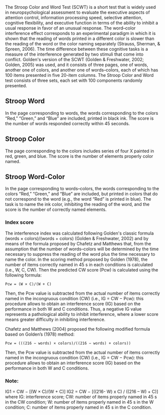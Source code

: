 The Stroop Color and Word Test (SCWT) is a short test that is widely used in neuropsychological assessment to evaluate the executive aspects of attention control, information processing speed, selective attention, cognitive flexibility, and executive function in terms of the ability to inhibit a usual response in favor of an unusual response. 
The word–color interference effect corresponds to an experimental paradigm in which it is shown that the reading of words printed in a different color is slower than the reading of the word or the color naming separately (Strauss, Sherman, & Spreen, 2006). The time difference between these cognitive tasks is a measure of the interference generated by two stimuli that come into conflict.
Golden's version of the SCWT (Golden & Freshwater, 2002; Golden, 2005) was used, and it consists of three pages, one of words, another one of colors, and another one of words–colors, each of which has 100 items presented in five 20-item columns. The Stroop Color and Word test consists of three sets, each set with 100 components randomly presented. 

## Stroop Word
In the page corresponding to words, the words corresponding to the colors “Red,” “Green,” and “Blue” are included, printed in black ink. The score is the number of words responded correctly within 45 seconds. 

## Stroop Color
The page corresponding to the colors includes series of four X painted in red, green, and blue. The score is the number of elements properly color named.

## Stroop Word-Color
In the page corresponding to words–colors, the words corresponding to the colors “Red,” “Green,” and “Blue” are included, but printed in colors that do not correspond to the word (e.g., the word “Red” is printed in blue). The task is to name the ink color, inhibiting the reading of the word, and the score is the number of correctly named elements. 

### Index score
The interference index was calculated following Golden's classic formula (words × colors)/(words + colors) (Golden & Freshwater, 2002) and by means of the formula proposed by Chafetz and Matthews that, from the assumption that the number of words–colors will be determined by the time necessary to suppress the reading of the word plus the time necessary to name the color.
In the scoring method proposed by Golden (1978), the number of items correctly named in 45 s in each conditions is calculated (i.e., W, C, CW). Then the predicted CW score (Pcw) is calculated using the following formula:

`Pcw = (W × C)/(W + C)`


Then, the Pcw value is subtracted from the actual number of items correctly named in the incongruous condition (CW) (i.e., IG = CW − Pcw): this procedure allows to obtain an interference score (IG) based on the performance in both W and C conditions. Thus, a negative IG value represents a pathological ability to inhibit interference, where a lower score means greater difficulty in inhibiting interference.

Chafetz and Matthews (2004) proposed the following modified formula based on Golden’s (1978) method: 

`Pcw = (((216 − words) × colors)/((216 − words) + colors))`


Then, the Pcw value is subtracted from the actual number of items correctly named in the incongruous condition (CW) (i.e., IG = CW − Pcw): this procedure allows to obtain an interference score (IG) based on the performance in both W and C conditions.


### Note: 
IG1 = CW − [(W × C)/(W + C)]
IG2 = CW − [((216- W) x C)  / ((216 – W) + C)]
where IG: interference score; CW: number of items properly named in 45 s in the CW condition; 
W: number of items properly named in 45 s in the W condition; C: number of items properly named in 45 s in the C condition.
